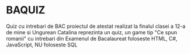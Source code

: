 # BAQUIZ
Quiz cu intrebari de BAC
proiectul de atestat realizat la finalul clasei a 12-a de mine si Ungurean Catalina
reprezinta un quiz, un game tip "Ce spun romanii" cu intrebari din Examenul de Bacalaureat
foloseste HTML, C#, JavaScript, NU foloseste SQL
